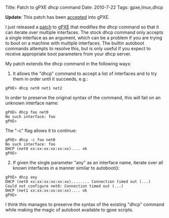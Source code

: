 Title: Patch to gPXE dhcp command
Date: 2010-7-22
Tags: gpxe,linux,dhcp

**Update**: This patch has been [accepted][1] into gPXE.

I just released a [patch][2] to [gPXE][3] that modifies the dhcp command so that it can iterate over multiple interfaces. The stock dhcp command only accepts a single interface as an argument, which can be a problem if you are trying to boot on a machine with multiple interfaces. The builtin autoboot commands attempts to resolve this, but is only useful if you expect to receive appropriate boot parameters from your dhcp server.

My patch extends the dhcp command in the following ways:

  1. It allows the "dhcp" command to accept a list of interfaces and to try them in order until it succeeds, e.g.:
    
    
    gPXE> dhcp net0 net1 net2
    

In order to preserve the original syntax of the command, this will fail on an unknown interface name:
    
    
    gPXE> dhcp foo net0
    No such interface: foo
    gPXE>
    

The "-c" flag allows it to continue:
    
    
    gPXE> dhcp -c foo net0
    No such interface: foo
    DHCP (net0 xx:xx:xx:xx:xx:xx).... ok
    gPXE>
    

  2. If given the single parameter "any" as an interface name, iterate over all known interfaces in a manner similar to autoboot():
    
    
    gPXE> dhcp any
    DHCP (net0 xx:xx:xx:xx:xx:xx)........ Connection timed out (...)
    Could not configure net0: Connection timed out (...)
    DHCP (net1 xx:xx:xx:xx:xx:xx).... ok
    gPXE>
    

I think this manages to preserve the syntax of the existing "dhcp" command while making the magic of autoboot available to gpxe scripts.

   [1]: http://git.etherboot.org/?p=gpxe.git;a=commit;h=fa91c2c3269554df855107a24afec9a1149fee8f
   [2]: http://gist.github.com/486907
   [3]: http://etherboot.org/wiki/index.php

